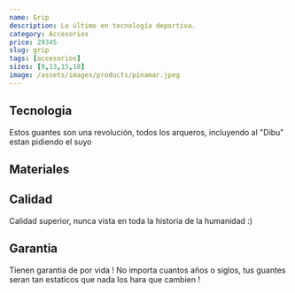 ```yaml
---
name: Grip
description: Lo último en tecnología deportiva.
category: Accesorios
price: 29345
slug: grip
tags: [accesorios]
sizes: [9,13,15,18]
image: /assets/images/products/pinamar.jpeg
---
```


## Tecnologia

Estos guantes son una revolución, todos los arqueros, incluyendo al "Dibu" estan pidiendo el suyo

## Materiales


## Calidad

Calidad superior, nunca vista en toda la historia de la humanidad :) 

## Garantia

Tienen garantia de por vida ! No importa cuantos años o siglos, tus guantes seran tan estaticos que nada los hara que cambien !
